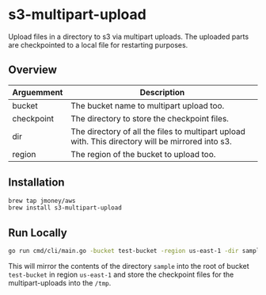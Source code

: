# s3-multipart-upload

Upload files in a directory to s3 via multipart uploads.  The uploaded parts are checkpointed to a local file for restarting purposes.

## Overview

| Arguemment | Description |
| --- | --- |
| bucket | The bucket name to multipart upload too. |
| checkpoint | The directory to store the checkpoint files. |
| dir | The directory of all the files to multipart upload with. This directory will be mirrored into s3. |
| region | The region of the bucket to upload too. |

## Installation

```bash
brew tap jmoney/aws
brew install s3-multipart-upload
```

## Run Locally

```bash
go run cmd/cli/main.go -bucket test-bucket -region us-east-1 -dir sample -checkpoint /tmp
```

This will mirror the contents of the directory `sample` into the root of bucket `test-bucket` in region `us-east-1` and store the checkpoint files for the multipart-uploads into the `/tmp`.
